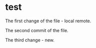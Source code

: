 # test

The first change of the file - local remote.

The second commit of the file.

The third change - new.
